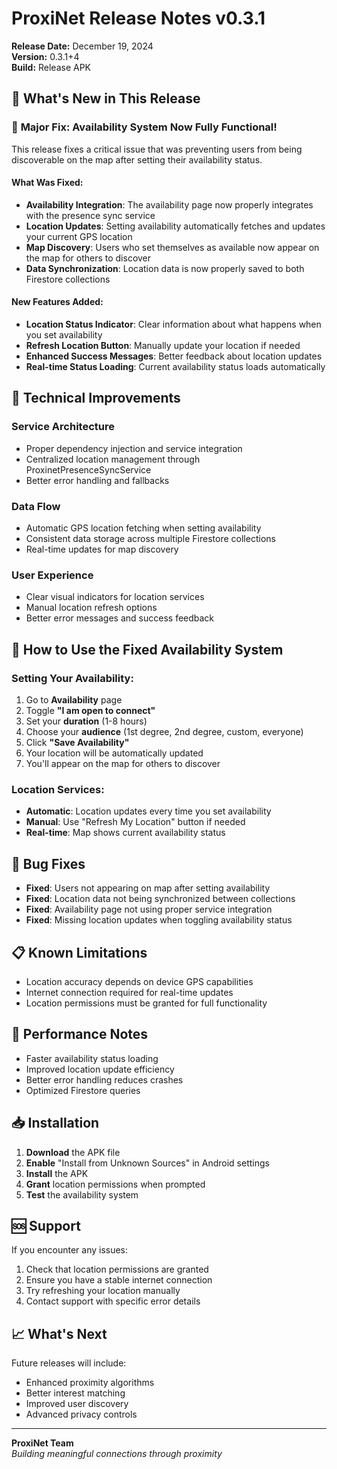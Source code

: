 # ProxiNet Release Notes v0.3.1

**Release Date:** December 19, 2024  
**Version:** 0.3.1+4  
**Build:** Release APK

## 🎯 What's New in This Release

### 🚀 **Major Fix: Availability System Now Fully Functional!**

This release fixes a critical issue that was preventing users from being discoverable on the map after setting their availability status.

#### **What Was Fixed:**
- **Availability Integration**: The availability page now properly integrates with the presence sync service
- **Location Updates**: Setting availability automatically fetches and updates your current GPS location
- **Map Discovery**: Users who set themselves as available now appear on the map for others to discover
- **Data Synchronization**: Location data is now properly saved to both Firestore collections

#### **New Features Added:**
- **Location Status Indicator**: Clear information about what happens when you set availability
- **Refresh Location Button**: Manually update your location if needed
- **Enhanced Success Messages**: Better feedback about location updates
- **Real-time Status Loading**: Current availability status loads automatically

## 🔧 Technical Improvements

### **Service Architecture**
- Proper dependency injection and service integration
- Centralized location management through ProxinetPresenceSyncService
- Better error handling and fallbacks

### **Data Flow**
- Automatic GPS location fetching when setting availability
- Consistent data storage across multiple Firestore collections
- Real-time updates for map discovery

### **User Experience**
- Clear visual indicators for location services
- Manual location refresh options
- Better error messages and success feedback

## 📱 How to Use the Fixed Availability System

### **Setting Your Availability:**
1. Go to **Availability** page
2. Toggle **"I am open to connect"**
3. Set your **duration** (1-8 hours)
4. Choose your **audience** (1st degree, 2nd degree, custom, everyone)
5. Click **"Save Availability"**
6. Your location will be automatically updated
7. You'll appear on the map for others to discover

### **Location Services:**
- **Automatic**: Location updates every time you set availability
- **Manual**: Use "Refresh My Location" button if needed
- **Real-time**: Map shows current availability status

## 🐛 Bug Fixes

- **Fixed**: Users not appearing on map after setting availability
- **Fixed**: Location data not being synchronized between collections
- **Fixed**: Availability page not using proper service integration
- **Fixed**: Missing location updates when toggling availability status

## 📋 Known Limitations

- Location accuracy depends on device GPS capabilities
- Internet connection required for real-time updates
- Location permissions must be granted for full functionality

## 🚀 Performance Notes

- Faster availability status loading
- Improved location update efficiency
- Better error handling reduces crashes
- Optimized Firestore queries

## 📥 Installation

1. **Download** the APK file
2. **Enable** "Install from Unknown Sources" in Android settings
3. **Install** the APK
4. **Grant** location permissions when prompted
5. **Test** the availability system

## 🆘 Support

If you encounter any issues:
1. Check that location permissions are granted
2. Ensure you have a stable internet connection
3. Try refreshing your location manually
4. Contact support with specific error details

## 📈 What's Next

Future releases will include:
- Enhanced proximity algorithms
- Better interest matching
- Improved user discovery
- Advanced privacy controls

---

**ProxiNet Team**  
*Building meaningful connections through proximity*
